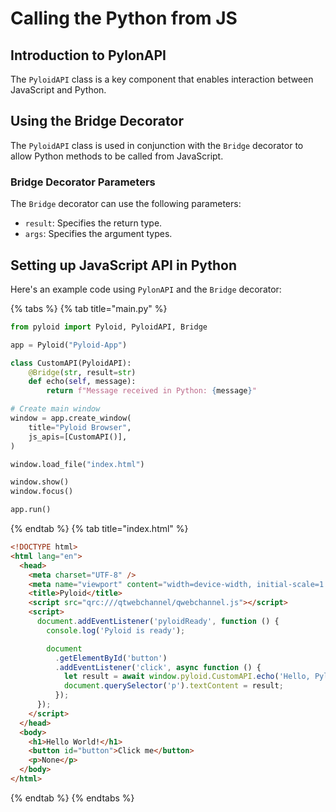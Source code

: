 # Calling the Python from JS

## Introduction to PylonAPI

The `PyloidAPI` class is a key component that enables interaction between JavaScript and Python.

## Using the Bridge Decorator

The `PyloidAPI` class is used in conjunction with the `Bridge` decorator to allow Python methods to be called from JavaScript.

### Bridge Decorator Parameters

The `Bridge` decorator can use the following parameters:

- `result`: Specifies the return type.
- `args`: Specifies the argument types.

## Setting up JavaScript API in Python

Here's an example code using `PylonAPI` and the `Bridge` decorator:

{% tabs %}
{% tab title="main.py" %}

```python
from pyloid import Pyloid, PyloidAPI, Bridge

app = Pyloid("Pyloid-App")

class CustomAPI(PyloidAPI):
    @Bridge(str, result=str)
    def echo(self, message):
        return f"Message received in Python: {message}"

# Create main window
window = app.create_window(
    title="Pyloid Browser",
    js_apis=[CustomAPI()],
)

window.load_file("index.html")

window.show()
window.focus()

app.run()
```

{% endtab %}
{% tab title="index.html" %}

```html
<!DOCTYPE html>
<html lang="en">
  <head>
    <meta charset="UTF-8" />
    <meta name="viewport" content="width=device-width, initial-scale=1.0" />
    <title>Pyloid</title>
    <script src="qrc:///qtwebchannel/qwebchannel.js"></script>
    <script>
      document.addEventListener('pyloidReady', function () {
        console.log('Pyloid is ready');

        document
          .getElementById('button')
          .addEventListener('click', async function () {
            let result = await window.pyloid.CustomAPI.echo('Hello, Pyloid!');
            document.querySelector('p').textContent = result;
          });
      });
    </script>
  </head>
  <body>
    <h1>Hello World!</h1>
    <button id="button">Click me</button>
    <p>None</p>
  </body>
</html>
```

{% endtab %}
{% endtabs %}
